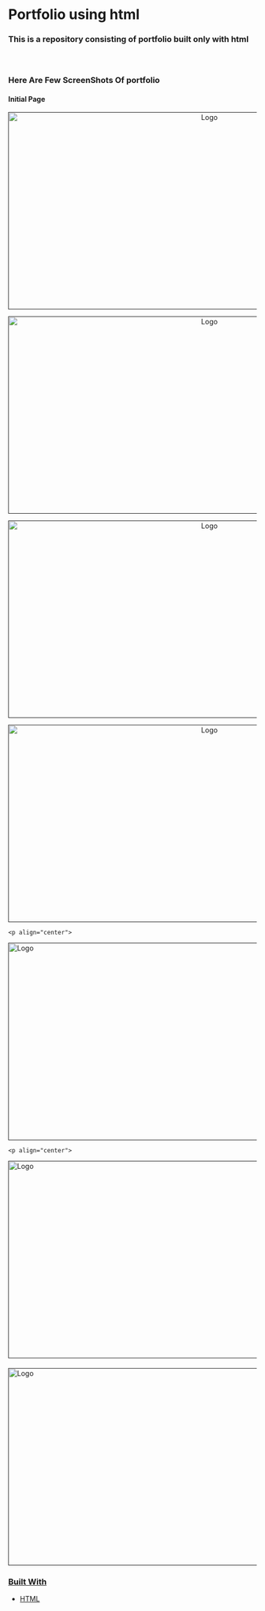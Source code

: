# Portfolio using html
<!-- PROJECT LOGO -->
<h3>This is a repository consisting of portfolio built only with html</h3>
  <h3 align="center"></h3>
<br />
<p align="center">


<h3>Here Are Few ScreenShots Of portfolio</h3>
<h4>Initial Page</h4>
<p align="center">
  <a href="">
    <img src="https://github.com/Novia-ND/Portfolio-using-only-HTML/blob/master/images/Screenshot%20from%202020-08-06%2017-32-44.png?raw=true" alt="Logo" width="800" height="400">
    </a></p>


<p align="center">
  <a href="">
    <img src="https://github.com/Novia-ND/Portfolio-using-only-HTML/blob/master/images/Screenshot%20from%202020-08-06%2017-32-50.png?raw=true" alt="Logo" width="800" height="400">
    </a></p>

<p align="center">
  <a href="">
    <img src="https://github.com/Novia-ND/Portfolio-using-only-HTML/blob/master/images/Screenshot%20from%202020-08-06%2017-32-58.png?raw=true" alt="Logo" width="800" height="400">
    </a></p>

<p align="center">
  <a href="">
    <img src="https://github.com/Novia-ND/Portfolio-using-only-HTML/blob/master/images/Screenshot%20from%202020-08-06%2017-33-08.png?raw=true" alt="Logo" width="800" height="400">
    </a></p>
   
    <p align="center">
  <a href="">
    <img src="https://github.com/Novia-ND/Portfolio-using-only-HTML/blob/master/images/Screenshot%20from%202020-08-06%2017-33-13.png?raw=true" alt="Logo" width="800" height="400">
    </a></p>
  
    <p align="center">
  <a href="">
    <img src="https://github.com/Novia-ND/Portfolio-using-only-HTML/blob/master/images/Screenshot%20from%202020-08-06%2017-33-20.png?raw=true" alt="Logo" width="800" height="400">
    </a></p>
    <h4></h4>
    <a href="">
    <img src="https://github.com/Novia-ND/Portfolio-using-only-HTML/blob/master/images/Screenshot%20from%202020-08-06%2017-33-35.png?raw=true" alt="Logo" width="800" height="400">
    </a></p>
    <h4></h4>
    <a href="">


### Built With
* HTML
